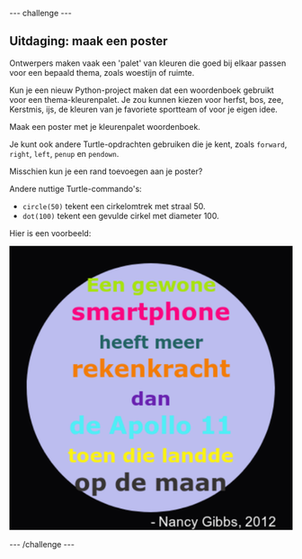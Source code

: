 \--- challenge \---

## Uitdaging: maak een poster

Ontwerpers maken vaak een 'palet' van kleuren die goed bij elkaar passen voor een bepaald thema, zoals woestijn of ruimte.

Kun je een nieuw Python-project maken dat een woordenboek gebruikt voor een thema-kleurenpalet. Je zou kunnen kiezen voor herfst, bos, zee, Kerstmis, ijs, de kleuren van je favoriete sportteam of voor je eigen idee.

Maak een poster met je kleurenpalet woordenboek.

Je kunt ook andere Turtle-opdrachten gebruiken die je kent, zoals `forward`, `right`, `left`, `penup` en `pendown`.

Misschien kun je een rand toevoegen aan je poster?

Andere nuttige Turtle-commando's:

+ `circle(50)` tekent een cirkelomtrek met straal 50.
+ `dot(100)` tekent een gevulde cirkel met diameter 100. 

Hier is een voorbeeld:

![screenshot](images/colourful-finished.png)

\--- /challenge \---